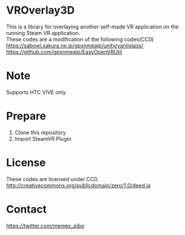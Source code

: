 # VROverlay3D
This is a library for overlaying another self-made VR application on the running Steam VR application.  
These codes are a modification of the following codes(CC0)
https://sabowl.sakura.ne.jp/gpsnmeajp/unity/vaniiglass/  
https://github.com/gpsnmeajp/EasyOpenVRUtil

# Note
Supports HTC VIVE only

# Prepare
1. Clone this repository
1. Import SteamVR Plugin

# License
These codes are licensed under CC0.
http://creativecommons.org/publicdomain/zero/1.0/deed.ja

# Contact
https://twitter.com/memex_pibo
